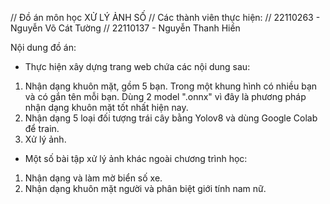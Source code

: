 // Đồ án môn học XỬ LÝ ẢNH SỐ
// Các thành viên thực hiện:
// 22110263 - Nguyễn Võ Cát Tường
// 22110137 - Nguyễn Thanh Hiền

Nội dung đồ án: 
- Thực hiện xây dựng trang web chứa các nội dung sau:
1. Nhận dạng khuôn mặt, gồm 5 bạn. Trong một khung hình có nhiều bạn và có gắn tên mỗi bạn. Dùng 2 model ".onnx" vì đây là phương pháp nhận dạng khuôn mặt tốt nhất hiện nay.
2. Nhận dạng 5 loại đối tượng trái cây bằng Yolov8 và dùng Google Colab để train.
3. Xử lý ảnh.
- Một số bài tập xử lý ảnh khác ngoài chương trình học:
1. Nhận dạng và làm mờ biển số xe.
2. Nhận dạng khuôn mặt người và phân biệt giới tính nam nữ.

